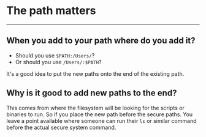 # The path matters

---

## When you add to your path where do you add it?

* Should you use `$PATH:/Users/`?
* Or should you use `/Users/:$PATH`? 

It's a good idea to put the new paths onto the end of the existing path.

## Why is it good to add new paths to the end?

This comes from where the filesystem will be looking for the scripts or binaries to run. So if you place the new path before the secure paths. You leave a point available where someone can run their `ls` or similar command before the actual secure system command.

